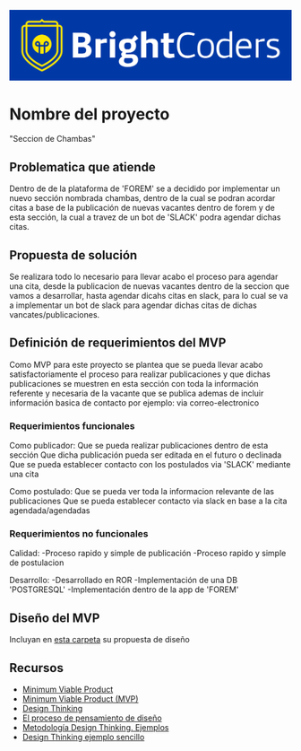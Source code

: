 ![BrightCoders Logo](img/logo-bc.png)

# Nombre del proyecto
"Seccion de Chambas"

## Problematica que atiende
Dentro de de la plataforma de 'FOREM' se a decidido por implementar un nuevo sección nombrada chambas, dentro de la cual se podran acordar citas a base de la publicación de nuevas vacantes dentro de forem y de esta sección, la cual a travez de un bot de 'SLACK' podra agendar dichas citas.

## Propuesta de solución
Se realizara todo lo necesario para llevar acabo el proceso para agendar una cita, desde la publicacion de nuevas vacantes dentro de la seccion que vamos a desarrollar, hasta agendar dicahs citas en slack, para lo cual se va a implementar un bot de slack para agendar dichas citas de dichas vancates/publicaciones.

## Definición de requerimientos del MVP
Como MVP para este proyecto se plantea que se pueda llevar acabo satisfactoriamente el proceso para realizar publicaciones y que dichas publicaciones se muestren en esta sección con toda la información referente y necesaria de la vacante que se publica ademas de incluir información basica de contacto por ejemplo: via correo-electronico

### Requerimientos funcionales
  Como publicador:
    Que se pueda realizar publicaciones dentro de esta sección
    Que dicha publicación pueda ser editada en el futuro o declinada
    Que se pueda establecer contacto con los postulados via 'SLACK' mediante una cita
    
  Como postulado:
    Que se pueda ver toda la informacion relevante de las publicaciones
    Que se pueda establecer contacto via slack en base a la cita agendada/agendadas

### Requerimientos no funcionales
  Calidad:
    -Proceso rapido y simple de publicación
    -Proceso rapido y simple de postulacion
    
  Desarrollo:
    -Desarrollado en ROR
    -Implementación de una DB 'POSTGRESQL'
    -Implementación dentro de la app de 'FOREM'
    
## Diseño del MVP

Incluyan en [esta carpeta](/design) su propuesta de diseño

## Recursos

- [Minimum Viable Product](https://www.agilealliance.org/glossary/mvp/#q=~(infinite~false~filters~(tags~(~'mvp))~searchTerm~'~sort~false~sortDirection~'asc~page~1))
- [Minimum Viable Product (MVP)](https://www.productplan.com/glossary/minimum-viable-product/)
- [Design Thinking](https://www.interaction-design.org/literature/topics/design-thinking)
- [El proceso de pensamiento de diseño](https://www.youtube.com/watch?v=_r0VX-aU_T8)
- [Metodología Design Thinking. Ejemplos](https://www.youtube.com/watch?v=_ul3wfKss58) 
- [Design Thinking ejemplo sencillo](https://www.youtube.com/watch?v=_H33tA2-j0s)
